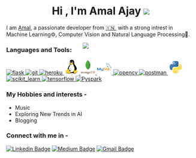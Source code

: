 <h1 align="center">Hi , I'm Amal Ajay <img src="https://media.giphy.com/media/hvRJCLFzcasrR4ia7z/giphy.gif" width="35"></h1>

I am [Amal](https://www.linkedin.com/in/amal-ajay/), a passionate developer from [🇮🇳 ](https://en.wikipedia.org/wiki/India)&nbsp;with a strong intrest in Machine Learning⚙️, Computer Vision and Natural Language Processing🤖.

<img align='right' src="https://i.pinimg.com/originals/50/44/30/50443067a22e6dd1ecc2d2e394d6e634.gif" width="300">

<h3 align="left">Languages and Tools:</h3>
<p align="left">  <a href="https://flask.palletsprojects.com/" target="_blank"> <img src="https://www.vectorlogo.zone/logos/pocoo_flask/pocoo_flask-icon.svg" alt="flask" width="40" height="40"/> </a> <a href="https://git-scm.com/" target="_blank"> <img src="https://www.vectorlogo.zone/logos/git-scm/git-scm-icon.svg" alt="git" width="40" height="40"/> </a> <a href="https://heroku.com" target="_blank"> <img src="https://www.vectorlogo.zone/logos/heroku/heroku-icon.svg" alt="heroku" width="40" height="40"/> </a> <a href="https://www.linux.org/" target="_blank"> <img src="https://raw.githubusercontent.com/devicons/devicon/master/icons/linux/linux-original.svg" alt="linux" width="40" height="40"/> </a> <a href="https://www.mongodb.com/" target="_blank"> <img src="https://raw.githubusercontent.com/devicons/devicon/master/icons/mongodb/mongodb-original-wordmark.svg" alt="mongodb" width="40" height="40"/> </a> <a href="https://www.mysql.com/" target="_blank"> <img src="https://raw.githubusercontent.com/devicons/devicon/master/icons/mysql/mysql-original-wordmark.svg" alt="mysql" width="40" height="40"/> </a> <a href="https://opencv.org/" target="_blank"> <img src="https://www.vectorlogo.zone/logos/opencv/opencv-icon.svg" alt="opencv" width="40" height="40"/> </a> <a href="https://postman.com" target="_blank"> <img src="https://www.vectorlogo.zone/logos/getpostman/getpostman-icon.svg" alt="postman" width="40" height="40"/> </a> <a href="https://www.python.org" target="_blank"> <img src="https://raw.githubusercontent.com/devicons/devicon/master/icons/python/python-original.svg" alt="python" width="40" height="40"/> </a>  <a href="https://scikit-learn.org/" target="_blank"> <img src="https://upload.wikimedia.org/wikipedia/commons/0/05/Scikit_learn_logo_small.svg" alt="scikit_learn" width="40" height="40"/> </a> <a href="https://www.tensorflow.org" target="_blank"> <img src="https://www.vectorlogo.zone/logos/tensorflow/tensorflow-icon.svg" alt="tensorflow" width="40" height="40"/> </a> <a href="https://spark.apache.org/" target="_blank"> <img src="https://www.vectorlogo.zone/logos/apache_spark/apache_spark-icon.svg" alt="Pyspark" width="40" height="40"/> </a></p>

### My Hobbies and interests -
* Music
* Exploring New Trends in AI
* Blogging

### Connect with me in - 
[![Linkedin Badge](https://img.shields.io/badge/-AmalAjay-blue?style=flat&logo=Linkedin&logoColor=white&link=https://www.linkedin.com/in/amal-ajay/)](https://www.linkedin.com/in/amal-ajay/)
[![Medium Badge](https://img.shields.io/badge/-AmalAjay-black?style=flat&logo=Medium&logoColor=white&labelColor=black&link=https://amalaj7.medium.com/)](https://amalaj7.medium.com/)
[![Gmail Badge](https://img.shields.io/badge/-AmalAjay-c14438?style=flat&logo=Gmail&logoColor=white&link=mailto:amalsaga@gmail.com)](mailto:amalsaga@gmail.com)
